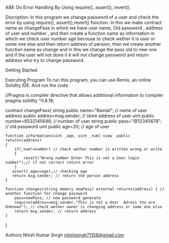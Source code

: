 AIM: Do Error Handling By Using require(), assert(), revert().

Discription: In this program we change password of a user and check the error by using require(), assert(),revert() function. In this we make contract name as changePass in which we have user name, Old password ,
address of user and number , and then create a function name as information in which we check user number age becouse to check wether it is user or some one else and then return address of persion, then we 
create another function name as change and in this we change the pass old to new one and if the user will not done it it will not change password and return address who try to change password.

Getting Started

Executing Program To run this program, you can use Remix, an online Solidity IDE. And run the code.

//Pragma is compiler directive that allows additional information to compiler pragma solidity ^0.8.18;

contract changePass{
    string public name="Ramlal"; // name of user
    address public addres=msg.sender; // store address of user
    uint public number=6532145648; // number of user
    string public pass="@12345678"; //  old password
    uint public age=20; // age of user

    function information(uint _age, uint _num) view  public returns(address)
    {
        if(_num!=number) // check wether number is written wrong or write
        {
            revert("Wrong number Enter This is not a User login number");// if not correct return error
        }
       assert(_age==age);// checking age 
       return msg.sender; // return the person address
    }

    function changes(string memory newPass) external returns(address) { // another function for change password
        pass=newPass; // new password generate
        require(addres==msg.sender,"This is not a User  Adress You are Unknown"); // check wether owner is changing address or some one else
        return msg.sender; // return address
    }

 
}

Authors Nitish Kumar Singh nitishsingh71158@gmail.com
